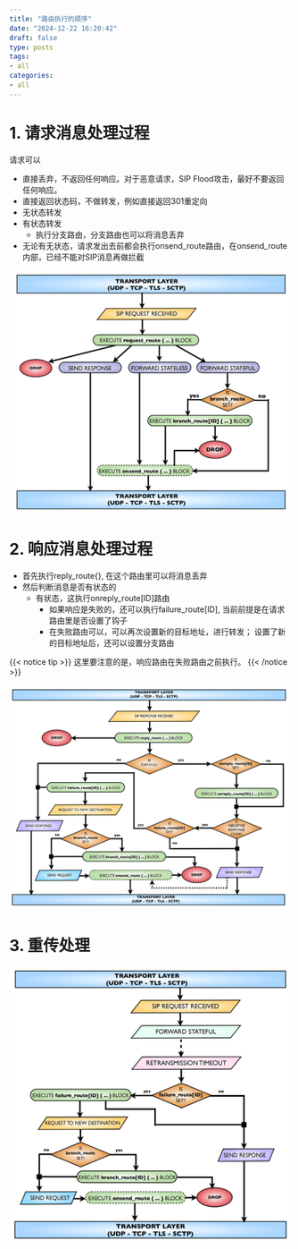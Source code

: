 ```yaml
---
title: "路由执行的顺序"
date: "2024-12-22 16:20:42"
draft: false
type: posts
tags:
- all
categories:
- all
---
```


# 1. 请求消息处理过程

请求可以

- 直接丢弃，不返回任何响应。对于恶意请求，SIP Flood攻击，最好不要返回任何响应。
- 直接返回状态码，不做转发，例如直接返回301重定向
- 无状态转发
- 有状态转发
    - 执行分支路由，分支路由也可以将消息丢弃
- 无论有无状态，请求发出去前都会执行onsend_route路由，在onsend_route内部，已经不能对SIP消息再做拦截


![](atta/2024-12-22-17-46-29.png)

# 2. 响应消息处理过程

- 首先执行reply_route{}, 在这个路由里可以将消息丢弃
- 然后判断消息是否有状态的
    - 有状态，这执行onreply_route[ID]路由
        - 如果响应是失败的，还可以执行failure_route[ID], 当前前提是在请求路由里是否设置了钩子
        - 在失败路由可以，可以再次设置新的目标地址，进行转发； 设置了新的目标地址后，还可以设置分支路由

{{< notice tip >}}
这里要注意的是，响应路由在失败路由之前执行。
{{< /notice >}}

![](atta/2024-12-22-17-47-27.png)

# 3. 重传处理

![](atta/2024-12-22-17-49-19.png)